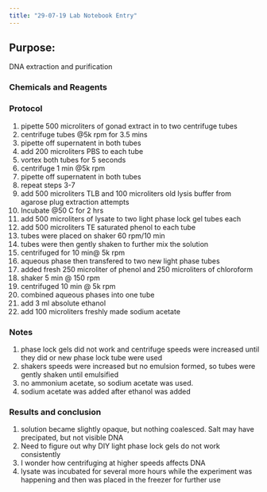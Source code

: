 ```yaml
---
title: "29-07-19 Lab Notebook Entry"
---
```


## Purpose:
DNA extraction and purification

### Chemicals and Reagents

### Protocol
1. pipette 500 microliters of gonad extract in to two centrifuge tubes
2. centrifuge tubes @5k rpm for 3.5 mins
3. pipette off supernatent in both tubes
4. add 200 microliters PBS to each tube
5. vortex both tubes for 5 seconds 
6. centrifuge 1 min @5k rpm
7. pipette off supernatent in both tubes
8. repeat steps 3-7
9. add 500 microliters TLB and 100 microliters old lysis buffer from agarose plug extraction attempts
10. Incubate @50 C for 2 hrs
11. add 500 microliters of lysate to two light phase lock gel tubes each
12. add 500 microliters TE saturated phenol to each tube
13. tubes were placed on shaker 60 rpm/10 min
14. tubes were then gently shaken to further mix the solution
15. centrifuged for 10 min@ 5k rpm
16. aqueous phase then transfered to two new light phase tubes
17. added fresh 250 microliter of phenol and 250 microliters of chloroform
18. shaker 5 min @ 150 rpm
19. centrifuged 10 min @ 5k rpm
20. combined aqueous phases into one tube
21. add 3 ml absolute ethanol
22. add 100 microliters freshly made sodium acetate 

### Notes
1. phase lock gels did not work and centrifuge speeds were increased until they did or new phase lock tube were used
2. shakers speeds were increased but no emulsion formed, so tubes were gently shaken until emulsified
3. no ammonium acetate, so sodium acetate was used. 
4. sodium acetate was added after ethanol was added

### Results and conclusion
1. solution became slightly opaque, but nothing coalesced. Salt may have precipated, but not visible DNA
2. Need to figure out why DIY light phase lock gels do not work consistently
3. I wonder how centrifuging at higher speeds affects DNA
4. lysate was incubated for several more hours while the experiment was happening and then was placed in the freezer for further use

